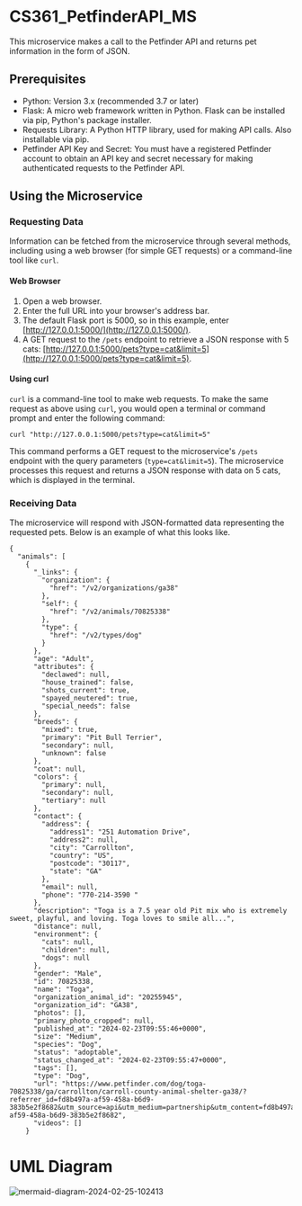 # CS361_PetfinderAPI_MS

This microservice makes a call to the Petfinder API and returns pet information in the form of JSON.

## Prerequisites
- Python: Version 3.x (recommended 3.7 or later) 
- Flask: A micro web framework written in Python. Flask can be installed via pip, Python's package installer.
- Requests Library: A Python HTTP library, used for making API calls. Also installable via pip.
- Petfinder API Key and Secret: You must have a registered Petfinder account to obtain an API key and secret necessary for making authenticated requests to the Petfinder API.

## Using the Microservice

### Requesting Data

Information can be fetched from the microservice through several methods, including using a web browser (for simple GET requests) or a command-line tool like `curl`.

#### Web Browser

1. Open a web browser.
2. Enter the full URL into your browser's address bar.
3. The default Flask port is 5000, so in this example, enter [http://127.0.0.1:5000/](http://127.0.0.1:5000/).
4. A GET request to the `/pets` endpoint to retrieve a JSON response with 5 cats: [http://127.0.0.1:5000/pets?type=cat&limit=5](http://127.0.0.1:5000/pets?type=cat&limit=5).

#### Using curl

`curl` is a command-line tool to make web requests. To make the same request as above
using `curl`, you would open a terminal or command prompt and enter the following command:

`curl "http://127.0.0.1:5000/pets?type=cat&limit=5"`

This command performs a GET request to the microservice's `/pets` endpoint with the query
parameters (`type=cat&limit=5`). The microservice processes this request
and returns a JSON response with data on 5 cats, which is displayed in the terminal.

### Receiving Data 
The microservice will respond with JSON-formatted data representing the requested pets.
Below is an example of what this looks like.

```
{
  "animals": [
    {
      "_links": {
        "organization": {
          "href": "/v2/organizations/ga38"
        },
        "self": {
          "href": "/v2/animals/70825338"
        },
        "type": {
          "href": "/v2/types/dog"
        }
      },
      "age": "Adult",
      "attributes": {
        "declawed": null,
        "house_trained": false,
        "shots_current": true,
        "spayed_neutered": true,
        "special_needs": false
      },
      "breeds": {
        "mixed": true,
        "primary": "Pit Bull Terrier",
        "secondary": null,
        "unknown": false
      },
      "coat": null,
      "colors": {
        "primary": null,
        "secondary": null,
        "tertiary": null
      },
      "contact": {
        "address": {
          "address1": "251 Automation Drive",
          "address2": null,
          "city": "Carrollton",
          "country": "US",
          "postcode": "30117",
          "state": "GA"
        },
        "email": null,
        "phone": "770-214-3590 "
      },
      "description": "Toga is a 7.5 year old Pit mix who is extremely sweet, playful, and loving. Toga loves to smile all...",
      "distance": null,
      "environment": {
        "cats": null,
        "children": null,
        "dogs": null
      },
      "gender": "Male",
      "id": 70825338,
      "name": "Toga",
      "organization_animal_id": "20255945",
      "organization_id": "GA38",
      "photos": [],
      "primary_photo_cropped": null,
      "published_at": "2024-02-23T09:55:46+0000",
      "size": "Medium",
      "species": "Dog",
      "status": "adoptable",
      "status_changed_at": "2024-02-23T09:55:47+0000",
      "tags": [],
      "type": "Dog",
      "url": "https://www.petfinder.com/dog/toga-70825338/ga/carrollton/carroll-county-animal-shelter-ga38/?referrer_id=fd8b497a-af59-458a-b6d9-383b5e2f8682&utm_source=api&utm_medium=partnership&utm_content=fd8b497a-af59-458a-b6d9-383b5e2f8682",
      "videos": []
    }

```


# UML Diagram

![mermaid-diagram-2024-02-25-102413](https://github.com/johnmel3/CS361_petfinder_MS/assets/122661573/a92ab98a-d3c0-4be8-88d9-d859e678632b)
